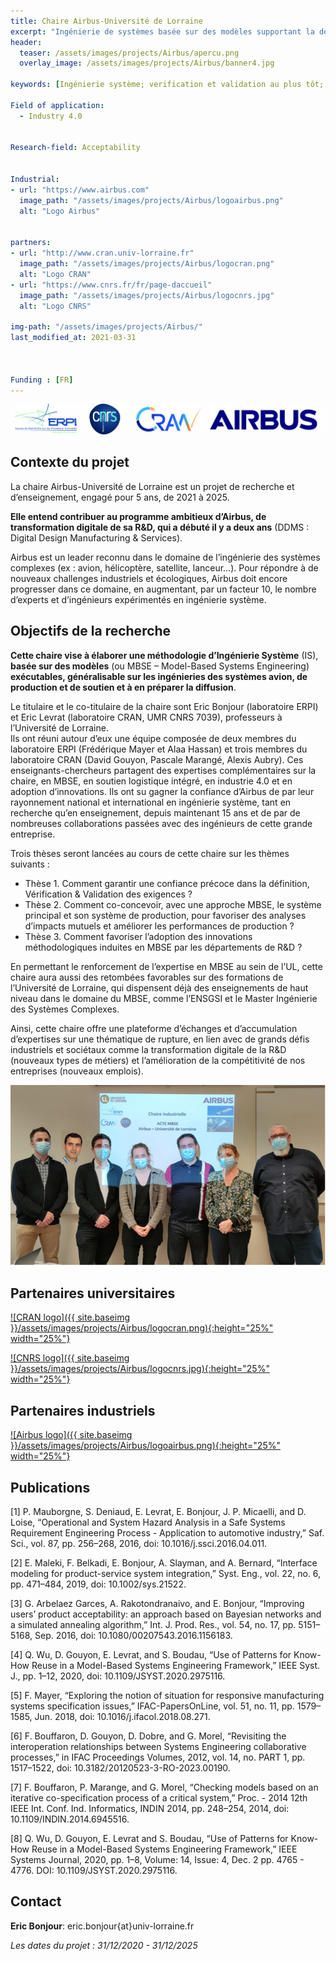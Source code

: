 ```yaml
---
title: Chaire Airbus-Université de Lorraine 
excerpt: "Ingénierie de systèmes basée sur des modèles supportant la décision et la collaboration, dignes de confiance et exécutables"
header:
  teaser: /assets/images/projects/Airbus/apercu.png
  overlay_image: /assets/images/projects/Airbus/banner4.jpg

keywords: [Ingénierie système; verification et validation au plus tôt; adoption d’innovations méthodologiques]

Field of application:
  - Industry 4.0
 

Research-field: Acceptability


Industrial:
- url: "https://www.airbus.com"
  image_path: "/assets/images/projects/Airbus/logoairbus.png"
  alt: "Logo Airbus"


partners:
- url: "http://www.cran.univ-lorraine.fr"
  image_path: "/assets/images/projects/Airbus/logocran.png"
  alt: "Logo CRAN"
- url: "https://www.cnrs.fr/fr/page-daccueil"
  image_path: "/assets/images/projects/Airbus/logocnrs.jpg"
  alt: "Logo CNRS"

img-path: "/assets/images/projects/Airbus/"  
last_modified_at: 2021-03-31  



Funding : [FR]
---
```


![Logo acteurs de la chaire](/assets/images/projects/Airbus/Logos.jpg)

## Contexte du projet 

La chaire Airbus-Université de Lorraine est un projet de recherche et d’enseignement, engagé pour 5 ans, de 2021 à 2025.  

**Elle entend contribuer au programme ambitieux d’Airbus, de transformation digitale de sa R&D, qui a débuté il y a deux ans** (DDMS : Digital Design Manufacturing & Services).  
 
Airbus est un leader reconnu dans le domaine de l’ingénierie des systèmes complexes (ex : avion, hélicoptère, satellite, lanceur…). 
Pour répondre à de nouveaux challenges industriels et écologiques, Airbus doit encore progresser dans ce domaine, en augmentant, par un facteur 10, le nombre d’experts et d’ingénieurs expérimentés en ingénierie système.

## Objectifs de la recherche

**Cette chaire vise à élaborer une méthodologie d’Ingénierie Système** (IS), **basée sur des modèles** (ou MBSE – Model-Based Systems Engineering) **exécutables, généralisable sur les ingénieries des systèmes avion, de production et de soutien et à en préparer la diffusion**.  

Le titulaire et le co-titulaire de la chaire sont Eric Bonjour (laboratoire ERPI) et Eric Levrat (laboratoire CRAN, UMR CNRS 7039), professeurs à l’Université de Lorraine.  
Ils ont réuni autour d’eux une équipe composée de deux membres du laboratoire ERPI (Frédérique Mayer et Alaa Hassan) et trois membres du laboratoire CRAN (David Gouyon, Pascale Marangé, Alexis Aubry). 
Ces enseignants-chercheurs partagent des expertises complémentaires sur la chaire, en MBSE, en soutien logistique intégré, en industrie 4.0 et en adoption d’innovations. 
Ils ont su gagner la confiance d’Airbus de par leur rayonnement national et international en ingénierie système, tant en recherche qu’en enseignement, depuis maintenant 15 ans et de par de nombreuses collaborations passées avec des ingénieurs de cette grande entreprise.  

Trois thèses seront lancées au cours de cette chaire sur les thèmes suivants :

- Thèse 1. Comment garantir une confiance précoce dans la définition, Vérification & Validation des exigences ?
- Thèse 2. Comment co-concevoir, avec une approche MBSE, le système principal et son système de production, pour favoriser des analyses d’impacts mutuels  et améliorer les performances de production ?
- Thèse 3. Comment favoriser l’adoption des innovations méthodologiques induites en MBSE par les départements de R&D ?

En permettant le renforcement de l’expertise en MBSE au sein de l’UL, cette chaire aura aussi des retombées favorables sur des formations de l’Université de Lorraine, qui dispensent déjà des enseignements de haut niveau dans le domaine du MBSE, comme l’ENSGSI et le Master Ingénierie des Systèmes Complexes.  

Ainsi, cette chaire offre une plateforme d’échanges et d’accumulation d’expertises sur une thématique de rupture, en lien avec de grands défis industriels et sociétaux comme la transformation digitale de la R&D (nouveaux types de métiers) et l’amélioration de la compétitivité de nos entreprises (nouveaux emplois).


![L'équipe de la chaire](/assets/images/projects/Airbus/Equipe.png)


## Partenaires universitaires  

<a href="http://www.cran.univ-lorraine.fr">![CRAN logo]({{ site.baseimg }}/assets/images/projects/Airbus/logocran.png){:height="25%" width="25%"}</a>

<a href="http://www.cran.univ-lorraine.fr">![CNRS logo]({{ site.baseimg }}/assets/images/projects/Airbus/logocnrs.jpg){:height="25%" width="25%"}</a>

## Partenaires industriels 

<a href="https://www.airbus.com">![Airbus logo]({{ site.baseimg }}/assets/images/projects/Airbus/logoairbus.png){:height="25%" width="25%"}</a>


## Publications  

[1] P. Mauborgne, S. Deniaud, E. Levrat, E. Bonjour, J. P. Micaelli, and D. Loise, “Operational and System Hazard Analysis in a Safe Systems Requirement Engineering Process - Application to automotive industry,” Saf. Sci., vol. 87, pp. 256–268, 2016, doi: 10.1016/j.ssci.2016.04.011.  

[2] E. Maleki, F. Belkadi, E. Bonjour, A. Slayman, and A. Bernard, “Interface modeling for product-service system integration,” Syst. Eng., vol. 22, no. 6, pp. 471–484, 2019, doi: 10.1002/sys.21522.  

[3] G. Arbelaez Garces, A. Rakotondranaivo, and E. Bonjour, “Improving users’ product acceptability: an approach based on Bayesian networks and a simulated annealing algorithm,” Int. J. Prod. Res., vol. 54, no. 17, pp. 5151–5168, Sep. 2016, doi: 10.1080/00207543.2016.1156183.  

[4] Q. Wu, D. Gouyon, E. Levrat, and S. Boudau, “Use of Patterns for Know-How Reuse in a Model-Based Systems Engineering Framework,” IEEE Syst. J., pp. 1–12, 2020, doi: 10.1109/JSYST.2020.2975116.  

[5]  F. Mayer, “Exploring the notion of situation for responsive manufacturing systems specification issues,” IFAC-PapersOnLine, vol. 51, no. 11, pp. 1579–1585, Jun. 2018, doi: 10.1016/j.ifacol.2018.08.271.  

[6] F. Bouffaron, D. Gouyon, D. Dobre, and G. Morel, “Revisiting the interoperation relationships between Systems Engineering collaborative processes,” in IFAC Proceedings Volumes, 2012, vol. 14, no. PART 1, pp. 1517–1522, doi: 10.3182/20120523-3-RO-2023.00190.  

[7] F. Bouffaron, P. Marange, and G. Morel, “Checking models based on an iterative co-specification process of a critical system,” Proc. - 2014 12th IEEE Int. Conf. Ind. Informatics, INDIN 2014, pp. 248–254, 2014, doi: 10.1109/INDIN.2014.6945516.  

[8]  Q. Wu, D. Gouyon, E. Levrat and S. Boudau, “Use of Patterns for Know-How Reuse in a Model-Based Systems Engineering Framework,” IEEE Systems Journal, 2020, pp. 1–8, Volume: 14, Issue: 4, Dec. 2 pp.  4765 - 4776. DOI: 10.1109/JSYST.2020.2975116.  




## Contact

**Eric Bonjour**: eric.bonjour{at}univ-lorraine.fr


*Les dates du projet : 31/12/2020 - 31/12/2025*